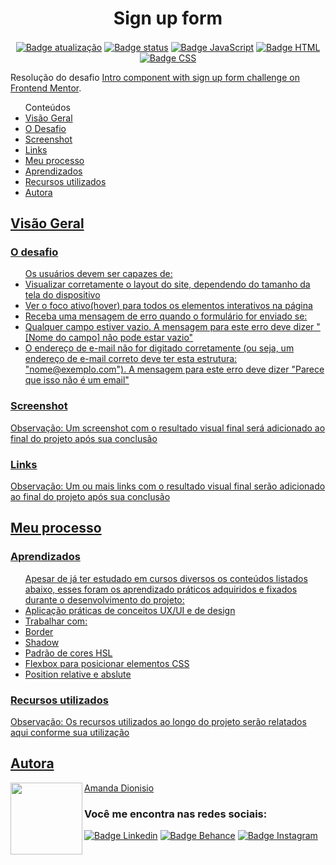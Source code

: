 <h1 align="center">Sign up form</h1>

<p align="center">
  <a href=""><img src="https://img.shields.io/badge/%C3%BAltima%20atualiza%C3%A7%C3%A3o-setembro%202022-blue" align="center" alt="Badge atualização" /></a>
  <a href=""><img src="https://img.shields.io/badge/status-em%20desenvolvimento-yellow" align="center" alt="Badge status" /></a>
  <a href=""><img src="https://img.shields.io/badge/JavaScript-323330?style=for-the-badge&logo=javascript&logoColor=F7DF1E" align="center" alt="Badge JavaScript" /></a>
  <a href=""><img src="https://img.shields.io/badge/HTML5-E34F26?style=for-the-badge&logo=html5&logoColor=white" align="center" alt="Badge HTML" /></a>
  <a href=""><img src="https://img.shields.io/badge/CSS3-1572B6?style=for-the-badge&logo=css3&logoColor=white" align="center" alt="Badge CSS" /></a>
</p>

<p>Resolução do desafio <a href="https://www.frontendmentor.io/challenges/intro-component-with-signup-form-5cf91bd49edda32581d28fd1" alt="Link para o challenge">Intro component with sign up form challenge on Frontend Mentor</a>.</p> 

<ul>Conteúdos
  <li><a href="#visao-geral">Visão Geral</a> 
    <li><a href="#o-desafio">O Desafio</a></li>
    <li><a href="#screenshot">Screenshot</a></li>
    <li><a href="#links">Links</a></li>
  </li>  
  <li><a href="#meu-processo">Meu processo</a></li>
    <li><a href="#aprendizados">Aprendizados</a></li>
    <li><a href="#recursos">Recursos utilizados</a></li>
  </li>  
  <li><a href="#autora">Autora</li>
</ul>

<h2 id="visao-geral">Visão Geral</h2>

<h3 id="o-desafio">O desafio</h3>

<ul>Os usuários devem ser capazes de:
  <li>Visualizar corretamente o layout do site, dependendo do tamanho da tela do dispositivo</li>
  <li>Ver o foco ativo(hover) para todos os elementos interativos na página</li>
  <li>Receba uma mensagem de erro quando o formulário for enviado se:
    <li>Qualquer campo estiver vazio. A mensagem para este erro deve dizer "[Nome do campo] não pode estar vazio"</li>
    <li>O endereço de e-mail não for digitado corretamente (ou seja, um endereço de e-mail correto deve ter esta estrutura: "nome@exemplo.com"). A mensagem para este erro deve dizer "Parece que isso não é um email"</li>
  </li>
</ul>  

<h3 id="screenshot">Screenshot</h3>
<p>Observação: Um screenshot com o resultado visual final será adicionado ao final do projeto após sua conclusão</p>

<h3 id="links">Links</h3>
<p>Observação: Um ou mais links com o resultado visual final serão adicionado ao final do projeto após sua conclusão</p>


<h2 id="meu-processo">Meu processo</h2>

<h3 id="aprendizados">Aprendizados</h3>
<ul>Apesar de já ter estudado em cursos diversos os conteúdos listados abaixo, esses foram os aprendizado práticos adquiridos e fixados durante o desenvolvimento do projeto:
  <li>Aplicação práticas de conceitos UX/UI e de design</li>
  <li>Trabalhar com:
    <li>Border</li>
    <li>Shadow</li>
    <li>Padrão de cores HSL</li>
    <li>Flexbox para posicionar elementos CSS</li>
    <li>Position relative e abslute</li>
  </li>  
</ul>  

<h3 id="recursos">Recursos utilizados</h3>
<p>Observação: Os recursos utilizados ao longo do projeto serão relatados aqui conforme sua utilização</p>


<h2 id="autora" align="left">Autora</h2>
<img align="left" src="https://avatars.githubusercontent.com/u/104245596?s=400&u=22dddd54d435db2df3c8f6e91c881be3cdc31170&v=4" width=115>
<a href="https://github.com/amandafd">Amanda Dionisio</a>
<h3 align="left">Você me encontra nas redes sociais:</h3>
<p align="left">
  <a href="https://www.linkedin.com/in/amanda-felipe-dionisio"><img src="https://img.shields.io/badge/LinkedIn-0077B5?style=for-the-badge&logo=linkedin&logoColor=white" alt="Badge Linkedin" /></a>
  <a href="https://www.behance.net/amanda_dionisio"><img src="https://img.shields.io/badge/-Behance-blue?style=for-the-badge&logo=behance&logoColor=white" alt="Badge Behance" /></a>
  <a href="https://www.instagram.com/guache_nin/"><img src="https://img.shields.io/badge/Instagram-E4405F?style=for-the-badge&logo=instagram&logoColor=white"  alt="Badge Instagram" /></a>
</p>
